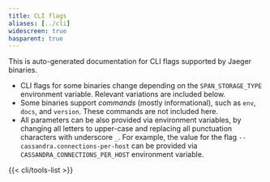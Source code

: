 ```yaml
---
title: CLI flags
aliases: [../cli]
widescreen: true
hasparent: true
---
```


This is auto-generated documentation for CLI flags supported by Jaeger binaries.

  * CLI flags for some binaries change depending on the `SPAN_STORAGE_TYPE` environment variable. Relevant variations are included below.
  * Some binaries support _commands_ (mostly informational), such as `env`, `docs`, and `version`. These commands are not included here.
  * All parameters can be also provided via environment variables, by changing all letters to upper-case and replacing all punctuation characters with underscore `_`. For example, the value for the flag `--cassandra.connections-per-host` can be  provided via `CASSANDRA_CONNECTIONS_PER_HOST` environment variable.

{{< cli/tools-list >}}

